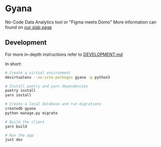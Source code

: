 # Gyana

No-Code Data Analytics tool or "Figma meets Domo"
More information can found on [our slab page](https://gyana.slab.com/topics/tech-mlhaecw3)

## Development

For more in-depth instructions refer to [DEVELOPMENT.md](DEVELOPMENT.md)

In short:

```bash
# Create a virtual environment
mkvirtualenv --no-site-packages gyana -p python3

# Install poetry and yarn dependencies
poetry install
yarn install

# Create a local database and run migrations
createdb gyana
python manage.py migrate

# Build the client
yarn build

# Run the app
just dev
```

